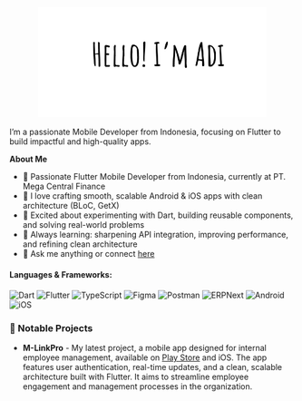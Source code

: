 <p align="center"><a href="https://anuraghazra.github.io"><img width="80%" alt="Hello, I'm Adi" src="img/my-name.png" /></a></p>

I’m a passionate Mobile Developer from Indonesia, focusing on Flutter to build impactful and high-quality apps.

**About Me**

- 💼 Passionate Flutter Mobile Developer from Indonesia, currently at PT. Mega Central Finance
- 🚀 I love crafting smooth, scalable Android & iOS apps with clean architecture (BLoC, GetX)
- 🧩 Excited about experimenting with Dart, building reusable components, and solving real-world problems
- 🌱 Always learning: sharpening API integration, improving performance, and refining clean architecture
- 💬 Ask me anything or connect [here](https://www.linkedin.com/in/adi-maulana)

#### Languages & Frameworks:

![Dart](https://img.shields.io/badge/Dart-0175C2?style=for-the-badge&logo=dart&logoColor=white) ![Flutter](https://img.shields.io/badge/Flutter-02569B?style=for-the-badge&logo=flutter&logoColor=white) ![TypeScript](https://img.shields.io/badge/TypeScript-007ACC?style=for-the-badge&logo=typescript&logoColor=white) ![Figma](https://img.shields.io/badge/Figma-F24E1E?style=for-the-badge&logo=figma&logoColor=white) ![Postman](https://img.shields.io/badge/Postman-FF6C37?style=for-the-badge&logo=Postman&logoColor=white) ![ERPNext](https://img.shields.io/badge/ERPNext-008D37?style=for-the-badge&logo=erpnext&logoColor=white)
![Android](https://img.shields.io/badge/Android-3DDC84?style=for-the-badge&logo=android&logoColor=white) ![iOS](https://img.shields.io/badge/iOS-000000?style=for-the-badge&logo=ios&logoColor=white)

### 📱 Notable Projects
- **M-LinkPro** - My latest project, a mobile app designed for internal employee management, available on [Play Store](https://play.google.com/store/apps/details?id=id.co.macf.apps.employee) and iOS. The app features user authentication, real-time updates, and a clean, scalable architecture built with Flutter. It aims to streamline employee engagement and management processes in the organization.
